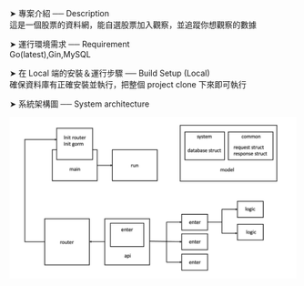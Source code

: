 ➤ 專案介紹 ── Description  
  這是一個股票的資料網，能自選股票加入觀察，並追蹤你想觀察的數據  
  
➤ 運行環境需求 ── Requirement  
  Go(latest),Gin,MySQL

➤ 在 Local 端的安裝＆運行步驟 ── Build Setup (Local)  
  確保資料庫有正確安裝並執行，把整個 project clone 下來即可執行  

➤ 系統架構圖 ── System architecture  

![image](https://github.com/wully0055/Stock-Imformation-Web/blob/master/doc/Structure%20diagram.jpg?raw=true)

